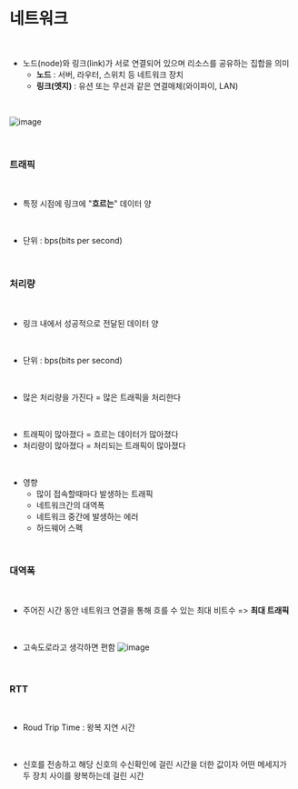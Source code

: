 <!-- Cs 네트워크 -->

# 네트워크

<br>

- 노드(node)와 링크(link)가 서로 연결되어 있으며 리소스를 공유하는 집합을 의미
  - **노드** : 서버, 라우터, 스위치 등 네트워크 장치
  - **링크(엣지)** : 유션 또는 무선과 같은 연결매체(와이파이, LAN)

<br>

![image](https://github.com/faces0312/TIL/assets/112464553/41f523ba-4635-4c4c-8938-94c3a580fd8d)

<br>

### 트래픽

<br>

- 특정 시점에 링크에 "**흐르는**" 데이터 양

<br>

- 단위 : bps(bits per second)

<br>

### 처리량

<br>

- 링크 내에서 성공적으로 전달된 데이터 양

<br>

- 단위 : bps(bits per second)

<br>

- 많은 처리량을 가진다 = 많은 트래픽을 처리한다

<br>

- 트래픽이 많아졌다 = 흐르는 데이터가 많아졌다
- 처리량이 많아졌다 = 처리되는 트래픽이 많아졌다

<br>

- 영향
  - 많이 접속할때마다 발생하는 트래픽
  - 네트워크간의 대역폭
  - 네트워크 중간에 발생하는 에러
  - 하드웨어 스펙

<br>

### 대역폭

<br>

- 주어진 시간 동안 네트워크 연결을 통해 흐를 수 있는 최대 비트수 => **최대 트래픽**

<br>

- 고속도로라고 생각하면 편함
![image](https://github.com/faces0312/TIL/assets/112464553/9bd3d0e5-707f-4b08-91e7-ddcc5447f57d)


<br>

### RTT

<br>

- Roud Trip Time : 왕복 지연 시간

<br>

- 신호를 전송하고 해당 신호의 수신확인에 걸린 시간을 더한 값이자 어떤 메세지가 두 장치 사이를 왕복하는데 걸린 시간